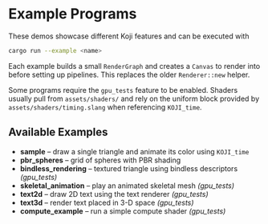 # Example Programs

These demos showcase different Koji features and can be executed with

```bash
cargo run --example <name>
```

Each example builds a small `RenderGraph` and creates a `Canvas` to render into
before setting up pipelines. This replaces the older `Renderer::new` helper.

Some programs require the `gpu_tests` feature to be enabled. Shaders usually
pull from `assets/shaders/` and rely on the uniform block provided by
`assets/shaders/timing.slang` when referencing `KOJI_time`.

## Available Examples

- **sample** – draw a single triangle and animate its color using `KOJI_time`
- **pbr_spheres** – grid of spheres with PBR shading
- **bindless_rendering** – textured triangle using bindless descriptors *(gpu_tests)*
- **skeletal_animation** – play an animated skeletal mesh *(gpu_tests)*
- **text2d** – draw 2D text using the text renderer *(gpu_tests)*
- **text3d** – render text placed in 3-D space *(gpu_tests)*
- **compute_example** – run a simple compute shader *(gpu_tests)*
